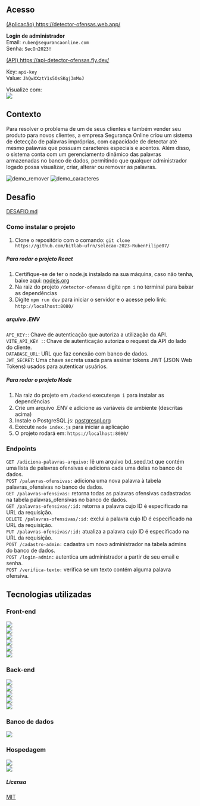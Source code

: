 ## Acesso
<a href="https://detector-ofensas.web.app/">(Aplicação) https://detector-ofensas.web.app/</a> <br/>

<p>
<b>Login de administrador</b> <br/>
Email: <code>ruben@segurancaonline.com</code> <br/>
Senha: <code>SecOn2023!</code>
</p>

<a href="https://api-detector-ofensas.fly.dev/">(API) https://api-detector-ofensas.fly.dev/</a>

<p>

Key: <code>api-key</code> <br/>
Value: <code>JhQwXXztY1s5OsSKgj3mMoJ</code>

Visualize com: </br>
<a href="https://www.postman.com">
  <img src="https://img.shields.io/badge/Postman-FF6C37?style=for-the-badge&logo=Postman&logoColor=white"/>
</a> 
</p>

## Contexto
Para resolver o problema de um de seus clientes e também vender seu produto para novos clientes, a empresa Segurança Online criou um sistema de detecção de palavras impróprias, com capacidade de detectar até mesmo palavras que possuam caracteres especiais e acentos. Além disso, o sistema conta com um gerenciamento dinâmico das palavras armazenadas no banco de dados, permitindo que qualquer administrador logado possa visualizar, criar, alterar ou remover as palavras.

![demo_remover](https://user-images.githubusercontent.com/53026536/232175798-ae7bc908-2a28-4fff-a264-efa3549d7763.gif)  ![demo_caracteres](https://user-images.githubusercontent.com/53026536/232175581-f6d66e8c-7e52-4c27-9ec1-59d8b75699b3.gif) 

## Desafio
<a href="https://github.com/bitlab-ufrn/selecao-2023-RubenFilipe07/blob/main/DESAFIO.md">DESAFIO.md</a>
  
<h3>Como instalar o projeto</h3>

<ol>
  <li>Clone o repositório com o comando: <code>git clone https://github.com/bitlab-ufrn/selecao-2023-RubenFilipe07/</code> </li>
</ol>

<h5>Para rodar o projeto React</h5>
<ol>
  <li>Certifique-se de ter o node.js instalado na sua máquina, caso não tenha, baixe aqui: <a href="https://nodejs.org/en/">nodejs.org</a></li>
  <li>Na raiz do projeto <code>/detector-ofensas</code> digite <code>npm i</code> no terminal para baixar as dependências</li>
  <li>Digite <code>npm run dev</code> para iniciar o servidor e o acesse pelo link: <code>http://localhost:8080/</code></li>
</ol>

<h5>arquivo .ENV</h5>
<code>API_KEY:</code>: Chave de autenticação que autoriza a utilização da API.<br/>
<code>VITE_API_KEY :</code>: Chave de autenticação autoriza o request da API do lado do cliente.<br/>
<code>DATABASE_URL</code>:  URL que faz conexão com banco de dados. <br/>
<code>JWT_SECRET</code>:  Uma chave secreta usada para assinar tokens JWT (JSON Web Tokens) usados para autenticar usuários. <br/>

<h5>Para rodar o projeto Node</h5>
<ol>
  <li>Na raiz do projeto em  <code>/backend</code>  execute<code>npm i</code> para instalar as dependências</li>
  <li>Crie um arquivo .ENV e adicione as variáveis de ambiente (descritas acima)</li>
  <li>Instale o PostgreSQL.js: <a href="https://www.postgresql.org/download/">postgresql.org</a> </li>
  <li>Execute <code>node index.js</code> para iniciar a aplicação</li>
  <li>O projeto rodará em: <code>https://localhost:8080/</code></li>
</ol>
  
<h3>Endpoints</h3>
<code>GET /adiciona-palavras-arquivo:</code> lê um arquivo bd_seed.txt que contém uma lista de palavras ofensivas e adiciona cada uma delas no banco de dados.  <br/>
<code>POST /palavras-ofensivas:</code> adiciona uma nova palavra à tabela palavras_ofensivas no banco de dados. <br/>
<code>GET /palavras-ofensivas:</code> retorna todas as palavras ofensivas cadastradas na tabela palavras_ofensivas no banco de dados. <br/>
<code>GET /palavras-ofensivas/:id:</code> retorna a palavra cujo ID é especificado na URL da requisição. <br/>
<code>DELETE /palavras-ofensivas/:id:</code> exclui a palavra cujo ID é especificado na URL da requisição. <br/>
<code>PUT /palavras-ofensivas/:id:</code> atualiza a palavra cujo ID é especificado na URL da requisição.  <br/>
<code>POST /cadastro-admin:</code> cadastra um novo administrador na tabela admins do banco de dados.  <br/>
<code>POST /login-admin:</code> autentica um administrador a partir de seu email e senha.  <br/>
<code>POST /verifica-texto:</code> verifica se um texto contém alguma palavra ofensiva. 
  
  
## Tecnologias utilizadas

<h3>Front-end</h3>


  <a href="https://vitejs.dev/">
    <img src="https://img.shields.io/badge/Vite-B73BFE?style=for-the-badge&logo=vite&logoColor=FFD62E" />
  </a> <br/>
  
  <a href="https://reactjs.org/">
    <img src="https://img.shields.io/badge/React.jS-20232A?style=for-the-badge&logo=react&logoColor=61DAFB" />
  </a> <br/>
  
  <a href="https://reactrouter.com/en/main">
    <img src="https://img.shields.io/badge/React_Router-CA4245?style=for-the-badge&logo=react-router&logoColor=white" />
  </a> <br/>
  
  <a href="https://axios-http.com/docs/intro">
    <img src="https://img.shields.io/badge/Axios-5A29E4?style=for-the-badge&logo=axios&logoColor=white" />
  </a> <br/>
 
  <a href="https://ant.design">
    <img src="https://img.shields.io/badge/Ant%20design-007DB8?style=for-the-badge&logo=antdesign&logoColor=white" />
  </a> <br/>
  
  <a href="https://ant.design/docs/spec/icon">
    <img src="https://img.shields.io/badge/Ant%20design%20Icons-007DB8?style=for-the-badge&logo=antdesign&logoColor=white" />
  </a> <br/>

 <h3>Back-end</h3>

<a href="https://nodejs.org/">
  <img src="https://img.shields.io/badge/Node.js-339933?style=for-the-badge&logo=nodedotjs&logoColor=white"/>
</a> <br/>

<a href="https://expressjs.com/">
  <img src="https://img.shields.io/badge/Express.js-000000?style=for-the-badge&logo=express&logoColor=white"/>
</a> <br/>

<a href="https://www.npmjs.com/package/jsonwebtoken">
  <img src="https://img.shields.io/badge/JWT-000000?style=for-the-badge&logo=JSON%20web%20tokens&logoColor=white"/>
</a> <br/>


<a href="https://www.npmjs.com/package/cors">
  <img src="https://img.shields.io/badge/Cors-000000?style=for-the-badge"/>
</a> <br/>

<a href="https://www.npmjs.com/package/dotenv">
  <img src="https://img.shields.io/badge/dotenv-000000?style=for-the-badge"/>
</a> <br/>

 <h3>Banco de dados</h3>
 
  <a href="https://www.postgresql.org/">
    <img src="https://img.shields.io/badge/PostgreSQL-316192?style=for-the-badge&logo=postgresql&logoColor=white" />
  </a> <br/>
   

 <h3>Hospedagem</h3>
 
  <a href="https://firebase.google.com/">
    <img src="https://img.shields.io/badge/firebase-ffca28?style=for-the-badge&logo=firebase&logoColor=black" />
  </a> <br/>
  
  <a href="https://fly.io/">
    <img src="https://img.shields.io/badge/Fly.IO-9c31e2?style=for-the-badge" />
  </a> <br/>
  
  <h5>Licensa</h5>
  <a href="https://github.com/bitlab-ufrn/selecao-2023-RubenFilipe07/blob/main/LICENSE">MIT</a>
